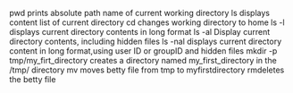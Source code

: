 pwd prints absolute path name of current working directory
ls displays content list of current directory
cd changes working directory to home
ls -l displays current directory contents in long format
ls -al Display current directory contents, including hidden files
ls -nal displays current directory content in long format,using user ID or groupID and hidden files
mkdir -p tmp/my_firt_directory creates a directory named my_first_directory in the /tmp/ directory
mv moves betty file from tmp to myfirstdirectory
rmdeletes the betty file 
